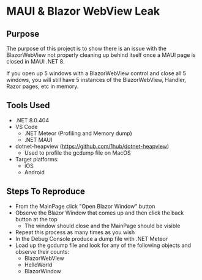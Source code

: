 # MAUI & Blazor WebView Leak

## Purpose
The purpose of this project is to show there is an issue with the BlazorWebView not properly cleaning up behind itself once a MAUI page is closed in MAUI .NET 8.

If you open up 5 windows with a BlazorWebView control and close all 5 windows, you will still have 5 instances of the BlazorWebView, Handler, Razor pages, etc in memory.

## Tools Used
* .NET 8.0.404
* VS Code
    * .NET Meteor (Profiling and Memory dump)
    * .NET MAUI
* dotnet-heapview (https://github.com/1hub/dotnet-heapview)
    * Used to profile the gcdump file on MacOS
* Target platforms:
    * iOS
    * Android

## Steps To Reproduce
* From the MainPage click "Open Blazor Window" button
* Observe the Blazor Window that comes up and then click the back button at the top
    * The window should close and the MainPage should be visible
* Repeat this process as many times as you wish
* In the Debug Console produce a dump file with .NET Meteor
* Load up the gcdump file and look for any of the following objects and observe their counts:
    * BlazorWebView
    * HelloWorld
    * BlazorWindow